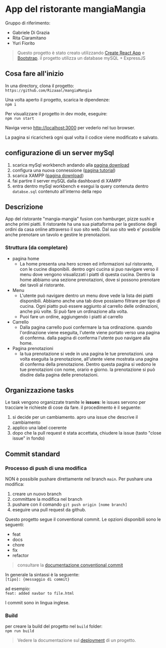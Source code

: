 # App del ristorante mangiaMangia

Gruppo di riferimento:
- Gabriele Di Grazia
- Rita Ciaramitano
- Yuri Fiorito

> Questo progetto è stato creato utilizzando [Create React App](https://github.com/facebook/create-react-app) e [Bootstrap](https://getbootstrap.com/).
> il progetto utilizza un database mySQL + ExpressJS

## Cosa fare all'inizio

In una directory, clona il progetto:\
`https://github.com/Rizaaal/mangiaMangia`

Una volta aperto il progetto, scarica le dipendenze:\
`npm i`

Per visualizzare il progetto in dev mode, eseguire:\
`npm run start`

Naviga verso [http://localhost:3000](http://localhost:3000) per vederlo nel tuo browser.

La pagina si ricaricherà ogni qual volta il codice viene modificato e salvato.

## configurazione di un server mySql

1. scarica mySql workbench andando alla [pagina download](https://www.mysql.com/products/workbench/)
2. configura una nuova connessione ([pagina tutorial](https://dev.mysql.com/doc/workbench/en/wb-getting-started-tutorial-create-connection.html))
3. scarica XAMPP ([pagina download](https://www.apachefriends.org/it/index.html))
4. fai partire il server mySQL dalla dashboard di XAMPP
5. entra dentro mySql workbench e esegui la query contenuta dentro `databse.sql` contenuto all'interno della repo

## Descrizione

App del ristorante "mangia-mangia" fusion con hamburger, pizze sushi e anche primi piatti. Il ristorante ha una sua piattaforma per la gestione degli ordini da casa online attraverso il suo sito web. Dal suo sito web e' possibile anche prenotare un tavolo e gestire le prenotazioni.

### Struttura (da completare)

- pagina home
  - La home presenta una hero screen ed informazioni sul ristorante, con le cucine disponibili. dentro ogni cucina si puo navigare verso il menu dove vengono visualizzati i piatti di questa cucina. Dentro la home abbiamo una sezione prenotazioni, dove si possono prenotare dei tavoli al ristorante.
- Menu
  - L'utente può navigare dentro un menu dove vede la lista dei piatti disponibili. Abbiamo anche una tab dove possiamo filtrare per tipo di cucina. Ogni piatto può essere aggiunto al carrello delle ordinazioni, anche più volte. Si può fare un ordinazione alla volta.
  - Puoi fare un ordine, aggiungendo i piatti al carrello
- Carrello
  - Dalla pagina carrello puoi confermare la tua ordinazione. quando l'ordinazione viene eseguita, l'utente viene portato verso una pagina di conferma. dalla pagina di conferma l'utente puo navigare alla home.
- Pagina prenotazioni
  - la tua prenotazione si vede in una pagina le tue prenotazioni. una volta eseguita la prenotazione, all'utente viene mostrata una pagina di conferma della prenotazione. Dentro questa pagina si vedono le tue prenotazioni con nome, orario e giorno. la prenotazione si può disdire dalla pagina delle prenotazioni.

## Organizzazione tasks
Le task vengono organizzate tramite le **issues**: le issues servono per tracciare le richieste di cose da fare. il procedimento è il seguente:
1. si decide per un cambiamento. apro una issue che descrive il cambiamento
2. applico una label coerente
3. dopo che la pull request è stata accettata, chiudere la issue (tasto "close issue" in fondo)

## Commit standard

### Processo di push di una modifica
NON è possibile pushare direttamente nel branch `main`. Per pushare una modifica:
1. creare un nuovo branch
2. committare la modifica nel branch
3. pushare con il comando `git push origin [nome branch]`
4. eseguire una pull request da github.

Questo progetto segue il conventional commit. Le opzioni disponibili sono le seguenti:

- feat
- docs
- chore
- fix
- refactor

> consultare la [documentazione conventional commit](https://www.conventionalcommits.org/en/v1.0.0/)

In generale la sintassi è la seguente:\
`[tipo]: {messaggio di commit}`

ad esempio: \
`feat: added navbar to file.html`

I commit sono in lingua inglese.

### Build

per creare la build del progetto nel `build` folder:\
`npm run build`

> Vedere la documentazione sul [deployment](https://facebook.github.io/create-react-app/docs/deployment) di un progetto.
